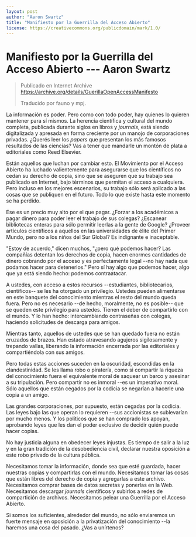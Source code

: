 ```yaml
---
layout: post
author: "Aaron Swartz"
title: "Manifiesto por la Guerrilla del Acceso Abierto"
license: https://creativecommons.org/publicdomain/mark/1.0/
---
```


Manifiesto por la Guerrilla del Acceso Abierto --- Aaron Swartz
===============================================================

> Publicado en Internet Archive
> <https://archive.org/details/GuerillaOpenAccessManifesto>
> 
> Traducido por fauno y mpj.

La información es poder. Pero como con todo poder, hay quienes lo
quieren mantener para sí mismos. La herencia científica y cultural del
mundo completa, publicada durante siglos en libros y _journals_, está
siendo digitalizada y apresada en forma creciente por un manojo de
corporaciones privadas. ¿Querés leer los _papers_ que presentan los más
famosos resultados de las ciencias? Vas a tener que mandarle un montón
de plata a editoriales como Reed Elsevier.

Están aquellos que luchan por cambiar esto. El Movimiento por el Acceso
Abierto ha luchado valientemente para asegurarse que los científicos no
cedan su derecho de copia, sino que se aseguren que su trabajo sea
publicado en Internet, bajo términos que permitan el acceso
a cualquiera. Pero incluso en los mejores escenarios, su trabajo sólo
será aplicado a las cosas que se publiquen en el futuro. Todo lo que
existe hasta este momento se ha perdido.

Ese es un precio muy alto por el que pagar. ¿Forzar a los académicos
a pagar dinero para poder leer el trabajo de sus colegas? ¿Escanear
bibliotecas enteras para sólo permitir leerlas a la gente de Google?
¿Proveer artículos científicos a aquellos en las universidades de élite
del Primer Mundo, pero no a los niños del Sur Global? Es indignante
e inaceptable.

"Estoy de acuerdo," dicen muchos, "¿pero qué podemos hacer? Las
compañías detentan los derechos de copia, hacen enormes cantidades de
dinero cobrando por el acceso y es perfectamente legal --no hay nada que
podamos hacer para detenerlos." Pero sí hay algo que podemos hacer, algo
que ya está siendo hecho: podemos contraatacar.

A ustedes, con acceso a estos recursos --estudiantes, bibliotecarios,
científicos-- se les ha otorgado un privilegio. Ustedes pueden
alimentarse en este banquete del conocimiento mientras el resto del
mundo queda fuera. Pero no es necesario --de hecho, moralmente, no es
posible-- que se queden este privilegio para ustedes. Tienen el deber de
compartirlo con el mundo. Y lo han hecho: intercambiando contraseñas con
colegas, haciendo solicitudes de descarga para amigos.

Mientras tanto, aquellos de ustedes que se han quedado fuera no están
cruzados de brazos. Han estado atravesando agujeros sigilosamente
y trepando vallas, liberando la información encerrada por las
editoriales y compartiéndola con sus amigos.

Pero todas estas acciones suceden en la oscuridad, escondidas en la
clandestinidad. Se les llama robo o piratería, como si compartir la
riqueza del conocimiento fuera el equivalente moral de saquear un barco
y asesinar a su tripulación. Pero compartir no es inmoral --es un
imperativo moral. Sólo aquellos que están cegados por la codicia se
negarían a hacerle una copia a un amigo.

Las grandes corporaciones, por supuesto, están cegadas por la codicia.
Las leyes bajo las que operan lo requieren --sus accionistas se
sublevarían por mucho menos. Y los políticos que se han comprado los
apoyan, aprobando leyes que les dan el poder exclusivo de decidir quién
puede hacer copias.

No hay justicia alguna en obedecer leyes injustas. Es tiempo de salir
a la luz y en la gran tradición de la desobediencia civil, declarar
nuestra oposición a este robo privado de la cultura pública.

Necesitamos tomar la información, donde sea que esté guardada, hacer
nuestras copias y compartirlas con el mundo. Necesitamos tomar las cosas
que están libres del derecho de copia y agregarlas a este archivo.
Necesitamos comprar bases de datos secretas y ponerlas en la Web.
Necesitamos descargar _journals_ científicos y subirlos a redes de
compartición de archivos. Necesitamos pelear una Guerrilla por el Acceso
Abierto.

Si somos los suficientes, alrededor del mundo, no sólo enviaremos un
fuerte mensaje en oposición a la privatización del conocimiento --la
haremos una cosa del pasado. ¿Vas a unírtenos?

